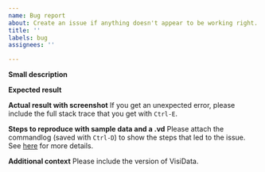 ```yaml
---
name: Bug report
about: Create an issue if anything doesn't appear to be working right.
title: ''
labels: bug
assignees: ''

---
```


**Small description**

**Expected result**

**Actual result with screenshot**
If you get an unexpected error, please include the full stack trace that you get with `Ctrl-E`. 

**Steps to reproduce with sample data and a .vd**
Please attach the commandlog (saved with `Ctrl-D`) to show the steps that led to the issue.
See [here](http://visidata.org/docs/save-restore/) for more details.

**Additional context**
Please include the version of VisiData.
